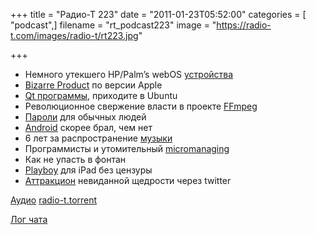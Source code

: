 +++
title = "Радио-Т 223"
date = "2011-01-23T05:52:00"
categories = [ "podcast",]
filename = "rt_podcast223"
image = "https://radio-t.com/images/radio-t/rt223.jpg"

+++

- Немного утекшего HP/Palm’s webOS [устройства](http://www.engadget.com/2011/01/18/exclusive-hp-palms-webos-tablets-pictures-plans-and-mor/)
- [Bizarre Product](http://mashable.com/2011/01/18/15-million-ipads/) по версии Apple
- [Qt программы](http://www.markshuttleworth.com/archives/568), приходите в Ubuntu
- Революционное свержение власти в проекте [FFmpeg](http://www.opennet.ru/opennews/art.shtml?num=29316)
- [Пароли](http://www.readwriteweb.com/enterprise/2011/01/why-using-2-or-3-simple-words.php) для обычных людей
- [Android](http://www.engadget.com/2011/01/21/android-source-code-java-and-copyright-infringement-whats-go/) скорее брал, чем нет
- 6 лет за распространение [музыки](http://habrahabr.ru/blogs/social_networks/112158/)
- Программисты и утомительный [micromanaging](http://www.thoughtclusters.com/2011/01/programmers-and-micromanaging/)
- Как не упасть в фонтан
- [Playboy](http://www.bgr.com/2011/01/19/hugh-hefner-playboy-coming-to-ipad-in-march-uncensored/) для iPad без цензуры
- [Аттракцион](http://mashable.com/2011/01/18/edge-soirritating/) невиданной щедрости через twitter

[Аудио](http://archive.rucast.net/radio-t/media/rt_podcast223.mp3)
[radio-t.torrent](http://www.radio-t.com/torrents/rt_podcast223.mp3.torrent)

[Лог чата](http://chat.radio-t.com/logs/radio-t-223.html)
<audio src="http://archive.rucast.net/radio-t/media/rt_podcast223.mp3" preload="none"></audio>